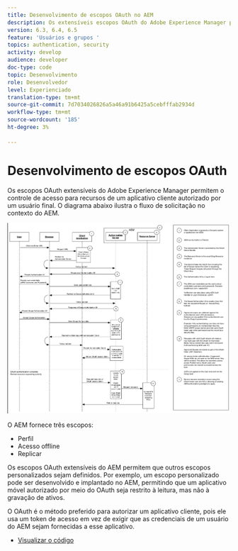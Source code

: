 ```yaml
---
title: Desenvolvimento de escopos OAuth no AEM
description: Os extensíveis escopos OAuth do Adobe Experience Manager permitem o controle de acesso para recursos de um aplicativo cliente autorizado por um usuário final. O diagrama abaixo ilustra o fluxo de solicitação no contexto do AEM.
version: 6.3, 6.4, 6.5
feature: 'Usuários e grupos '
topics: authentication, security
activity: develop
audience: developer
doc-type: code
topic: Desenvolvimento
role: Desenvolvedor
level: Experienciado
translation-type: tm+mt
source-git-commit: 7d7034026826a5a46a91b6425a5cebfffab2934d
workflow-type: tm+mt
source-wordcount: '185'
ht-degree: 3%

---
```



# Desenvolvimento de escopos OAuth

Os escopos OAuth extensíveis do Adobe Experience Manager permitem o controle de acesso para recursos de um aplicativo cliente autorizado por um usuário final. O diagrama abaixo ilustra o fluxo de solicitação no contexto do AEM.

![Fluxo de escopos Oauth](./assets/oauth-code-sample-develop/oauth-scopes-flow.png)

O AEM fornece três escopos:

* Perfil
* Acesso offline
* Replicar

Os escopos OAuth extensíveis do AEM permitem que outros escopos personalizados sejam definidos. Por exemplo, um escopo personalizado pode ser desenvolvido e implantado no AEM, permitindo que um aplicativo móvel autorizado por meio do OAuth seja restrito à leitura, mas não à gravação de ativos.

O OAuth é o método preferido para autorizar um aplicativo cliente, pois ele usa um token de acesso em vez de exigir que as credenciais de um usuário do AEM sejam fornecidas a esse aplicativo.

* [Visualizar o código](https://github.com/Adobe-Consulting-Services/acs-aem-samples/blob/legacy/bundle/src/main/java/com/adobe/acs/samples/authentication/oauth/impl/SampleScopeWithPrivileges.java)
